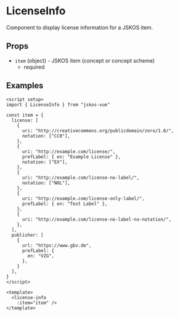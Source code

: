 # LicenseInfo
Component to display license information for a JSKOS item.

## Props
- `item` (object) - JSKOS item (concept or concept scheme)
  - required

## Examples

<script setup>
import { LicenseInfo } from "../../src/components"

const item = {
  license: [
    {
      uri: "http://creativecommons.org/publicdomain/zero/1.0/",
      notation: ["CC0"],
    },
    {
      uri: "http://example.com/license/",
      prefLabel: { en: "Example License" },
      notation: ["EX"],
    },
    {
      uri: "http://example.com/license-no-label/",
      notation: ["NOL"],
    },
    {
      uri: "http://example.com/license-only-label/",
      prefLabel: { en: "Test Label" },
    },
    {
      uri: "http://example.com/license-no-label-no-notation/",
    },
  ],
  publisher: [
    {
      url: "https://www.gbv.de",
      prefLabel: {
        en: "VZG",
      },
    }
  ],
}
</script>

<license-info 
  :item="item" />

```vue
<script setup>
import { LicenseInfo } from "jskos-vue"

const item = {
  license: [
    {
      uri: "http://creativecommons.org/publicdomain/zero/1.0/",
      notation: ["CC0"],
    },
    {
      uri: "http://example.com/license/",
      prefLabel: { en: "Example License" },
      notation: ["EX"],
    },
    {
      uri: "http://example.com/license-no-label/",
      notation: ["NOL"],
    },
    {
      uri: "http://example.com/license-only-label/",
      prefLabel: { en: "Test Label" },
    },
    {
      uri: "http://example.com/license-no-label-no-notation/",
    },
  ],
  publisher: [
    {
      url: "https://www.gbv.de",
      prefLabel: {
        en: "VZG",
      },
    }
  ],
}
</script>

<template>
  <license-info 
    :item="item" />
</template>
```
